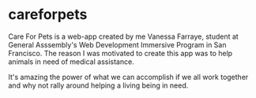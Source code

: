 # careforpets

Care For Pets is a web-app created by me Vanessa Farraye, student at General Asssembly's Web Development Immersive Program in San Francisco. The reason I was motivated to create this app was to help animals in need of medical assistance.

It's amazing the power of what we can accomplish if we all work together and why not rally around helping a living being in need.
